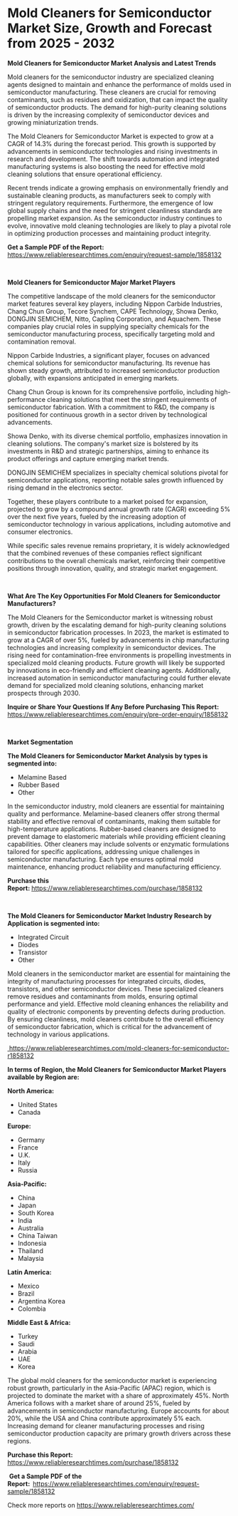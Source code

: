 <p><h1>Mold Cleaners for Semiconductor Market Size, Growth and Forecast from 2025 - 2032</h1></p><p><strong>Mold Cleaners for Semiconductor Market Analysis and Latest Trends</strong></p>
<p><p>Mold cleaners for the semiconductor industry are specialized cleaning agents designed to maintain and enhance the performance of molds used in semiconductor manufacturing. These cleaners are crucial for removing contaminants, such as residues and oxidization, that can impact the quality of semiconductor products. The demand for high-purity cleaning solutions is driven by the increasing complexity of semiconductor devices and growing miniaturization trends.</p><p>The Mold Cleaners for Semiconductor Market is expected to grow at a CAGR of 14.3% during the forecast period. This growth is supported by advancements in semiconductor technologies and rising investments in research and development. The shift towards automation and integrated manufacturing systems is also boosting the need for effective mold cleaning solutions that ensure operational efficiency.</p><p>Recent trends indicate a growing emphasis on environmentally friendly and sustainable cleaning products, as manufacturers seek to comply with stringent regulatory requirements. Furthermore, the emergence of low global supply chains and the need for stringent cleanliness standards are propelling market expansion. As the semiconductor industry continues to evolve, innovative mold cleaning technologies are likely to play a pivotal role in optimizing production processes and maintaining product integrity.</p></p>
<p><strong>Get a Sample PDF of the Report:&nbsp;</strong> <a href="https://www.reliableresearchtimes.com/enquiry/request-sample/1858132?utm_campaign=3187&utm_medium=2&utm_source=Github&utm_content=ia&utm_term=03042025&utm_id=mold-cleaners-for-semiconductor">https://www.reliableresearchtimes.com/enquiry/request-sample/1858132</a></p>
<p>&nbsp;</p>
<p><strong>Mold Cleaners for Semiconductor Major Market Players</strong></p>
<p><p>The competitive landscape of the mold cleaners for the semiconductor market features several key players, including Nippon Carbide Industries, Chang Chun Group, Tecore Synchem, CAPE Technology, Showa Denko, DONGJIN SEMICHEM, Nitto, Caplinq Corporation, and Aquachem. These companies play crucial roles in supplying specialty chemicals for the semiconductor manufacturing process, specifically targeting mold and contamination removal.</p><p>Nippon Carbide Industries, a significant player, focuses on advanced chemical solutions for semiconductor manufacturing. Its revenue has shown steady growth, attributed to increased semiconductor production globally, with expansions anticipated in emerging markets.</p><p>Chang Chun Group is known for its comprehensive portfolio, including high-performance cleaning solutions that meet the stringent requirements of semiconductor fabrication. With a commitment to R&D, the company is positioned for continuous growth in a sector driven by technological advancements.</p><p>Showa Denko, with its diverse chemical portfolio, emphasizes innovation in cleaning solutions. The company's market size is bolstered by its investments in R&D and strategic partnerships, aiming to enhance its product offerings and capture emerging market trends.</p><p>DONGJIN SEMICHEM specializes in specialty chemical solutions pivotal for semiconductor applications, reporting notable sales growth influenced by rising demand in the electronics sector. </p><p>Together, these players contribute to a market poised for expansion, projected to grow by a compound annual growth rate (CAGR) exceeding 5% over the next five years, fueled by the increasing adoption of semiconductor technology in various applications, including automotive and consumer electronics.</p><p>While specific sales revenue remains proprietary, it is widely acknowledged that the combined revenues of these companies reflect significant contributions to the overall chemicals market, reinforcing their competitive positions through innovation, quality, and strategic market engagement.</p></p>
<p>&nbsp;</p>
<p><strong>What Are The Key Opportunities For Mold Cleaners for Semiconductor Manufacturers?</strong></p>
<p><p>The Mold Cleaners for the Semiconductor market is witnessing robust growth, driven by the escalating demand for high-purity cleaning solutions in semiconductor fabrication processes. In 2023, the market is estimated to grow at a CAGR of over 5%, fueled by advancements in chip manufacturing technologies and increasing complexity in semiconductor devices. The rising need for contamination-free environments is propelling investments in specialized mold cleaning products. Future growth will likely be supported by innovations in eco-friendly and efficient cleaning agents. Additionally, increased automation in semiconductor manufacturing could further elevate demand for specialized mold cleaning solutions, enhancing market prospects through 2030.</p></p>
<p><strong>Inquire or Share Your Questions If Any Before Purchasing This Report:</strong> <a href="https://www.reliableresearchtimes.com/enquiry/pre-order-enquiry/1858132?utm_campaign=3187&utm_medium=2&utm_source=Github&utm_content=ia&utm_term=03042025&utm_id=mold-cleaners-for-semiconductor">https://www.reliableresearchtimes.com/enquiry/pre-order-enquiry/1858132</a></p>
<p>&nbsp;</p>
<p><strong>Market Segmentation</strong></p>
<p><strong>The Mold Cleaners for Semiconductor Market Analysis by types is segmented into:</strong></p>
<p><ul><li>Melamine Based</li><li>Rubber Based</li><li>Other</li></ul></p>
<p><p>In the semiconductor industry, mold cleaners are essential for maintaining quality and performance. Melamine-based cleaners offer strong thermal stability and effective removal of contaminants, making them suitable for high-temperature applications. Rubber-based cleaners are designed to prevent damage to elastomeric materials while providing efficient cleaning capabilities. Other cleaners may include solvents or enzymatic formulations tailored for specific applications, addressing unique challenges in semiconductor manufacturing. Each type ensures optimal mold maintenance, enhancing product reliability and manufacturing efficiency.</p></p>
<p><strong>Purchase this Report:&nbsp;</strong><a href="https://www.reliableresearchtimes.com/purchase/1858132?utm_campaign=3187&utm_medium=2&utm_source=Github&utm_content=ia&utm_term=03042025&utm_id=mold-cleaners-for-semiconductor">https://www.reliableresearchtimes.com/purchase/1858132</a></p>
<p>&nbsp;</p>
<p><strong>The Mold Cleaners for Semiconductor Market Industry Research by Application is segmented into:</strong></p>
<p><ul><li>Integrated Circuit</li><li>Diodes</li><li>Transistor</li><li>Other</li></ul></p>
<p><p>Mold cleaners in the semiconductor market are essential for maintaining the integrity of manufacturing processes for integrated circuits, diodes, transistors, and other semiconductor devices. These specialized cleaners remove residues and contaminants from molds, ensuring optimal performance and yield. Effective mold cleaning enhances the reliability and quality of electronic components by preventing defects during production. By ensuring cleanliness, mold cleaners contribute to the overall efficiency of semiconductor fabrication, which is critical for the advancement of technology in various applications.</p></p>
<p><a href="https://www.reliableresearchtimes.com/mold-cleaners-for-semiconductor-r1858132?utm_campaign=3187&utm_medium=2&utm_source=Github&utm_content=ia&utm_term=03042025&utm_id=mold-cleaners-for-semiconductor">&nbsp;https://www.reliableresearchtimes.com/mold-cleaners-for-semiconductor-r1858132</a></p>
<p><strong>In terms of Region, the Mold Cleaners for Semiconductor Market Players available by Region are:</strong></p>
<p>
    <p> <strong> North America: </strong>
        <ul>
            <li>United States</li>
            <li>Canada</li>
        </ul>
        </p> 
    <p> <strong> Europe: </strong>
        <ul>
            <li>Germany</li>
            <li>France</li>
            <li>U.K.</li>
            <li>Italy</li>
            <li>Russia</li>
        </ul>
        </p> 
    <p> <strong> Asia-Pacific: </strong>
        <ul>
            <li>China</li>
            <li>Japan</li>
            <li>South Korea</li>
            <li>India</li>
            <li>Australia</li>
            <li>China Taiwan</li>
            <li>Indonesia</li>
            <li>Thailand</li>
            <li>Malaysia</li>
        </ul>
        </p> 
    <p> <strong> Latin America: </strong>
        <ul>
            <li>Mexico</li>
            <li>Brazil</li>
            <li>Argentina Korea</li>
            <li>Colombia</li>
        </ul>
        </p> 
    <p> <strong> Middle East & Africa: </strong>
        <ul>
            <li>Turkey</li>
            <li>Saudi</li>
            <li>Arabia</li>
            <li>UAE</li>
            <li>Korea</li>
        </ul>
    </p>
    </p>
<p><p>The global mold cleaners for the semiconductor market is experiencing robust growth, particularly in the Asia-Pacific (APAC) region, which is projected to dominate the market with a share of approximately 45%. North America follows with a market share of around 25%, fueled by advancements in semiconductor manufacturing. Europe accounts for about 20%, while the USA and China contribute approximately 5% each. Increasing demand for cleaner manufacturing processes and rising semiconductor production capacity are primary growth drivers across these regions.</p></p>
<p><strong>Purchase this Report: </strong><a href="https://www.reliableresearchtimes.com/purchase/1858132?utm_campaign=3187&utm_medium=2&utm_source=Github&utm_content=ia&utm_term=03042025&utm_id=mold-cleaners-for-semiconductor">https://www.reliableresearchtimes.com/purchase/1858132</a></p>
<p>&nbsp;<strong>Get a Sample PDF of the Report:&nbsp;&nbsp;</strong><a href="https://www.reliableresearchtimes.com/enquiry/request-sample/1858132?utm_campaign=3187&utm_medium=2&utm_source=Github&utm_content=ia&utm_term=03042025&utm_id=mold-cleaners-for-semiconductor">https://www.reliableresearchtimes.com/enquiry/request-sample/1858132</a></p>
<p><strong></strong></p>
<p>Check more reports on <a href="https://www.reliableresearchtimes.com/?utm_campaign=3187&utm_medium=2&utm_source=Github&utm_content=ia&utm_term=03042025&utm_id=mold-cleaners-for-semiconductor">https://www.reliableresearchtimes.com/</a></p>